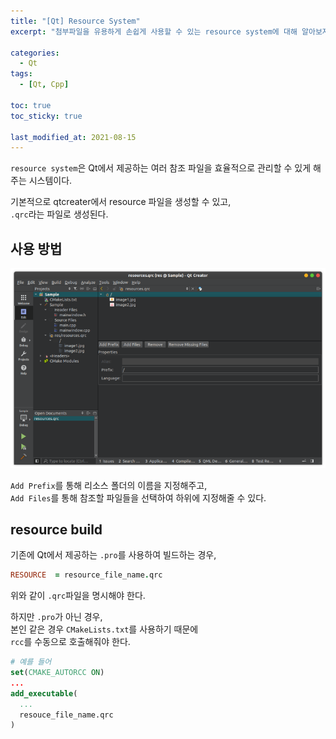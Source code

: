 ```yaml
---
title: "[Qt] Resource System"
excerpt: "첨부파일을 유용하게 손쉽게 사용할 수 있는 resource system에 대해 알아보자 (qrc)"

categories:
  - Qt
tags:
  - [Qt, Cpp]

toc: true
toc_sticky: true

last_modified_at: 2021-08-15
---
```


`resource system`은 Qt에서 제공하는 여러 참조 파일을 효율적으로 관리할 수 있게 해주는 시스템이다.

기본적으로 qtcreater에서 resource 파일을 생성할 수 있고,   
`.qrc`라는 파일로 생성된다.

## 사용 방법

![image](/images/qt-image/resource_display.png)

`Add Prefix`를 통해 리소스 폴더의 이름을 지정해주고,   
`Add Files`를 통해 참조할 파일들을 선택하여 하위에 지정해줄 수 있다.

## resource build
기존에 Qt에서 제공하는 `.pro`를 사용하여 빌드하는 경우,   

```pro
RESOURCE  = resource_file_name.qrc
```

위와 같이 `.qrc`파일을 명시해야 한다.

하지만 `.pro`가 아닌 경우,    
본인 같은 경우 `CMakeLists.txt`를 사용하기 때문에   
`rcc`를 수동으로 호출해줘야 한다.

```cmake
# 예를 들어
set(CMAKE_AUTORCC ON)
...
add_executable(
  ...
  resouce_file_name.qrc
)
```